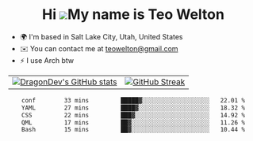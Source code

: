 <div align="center">
  
# Hi ![](https://user-images.githubusercontent.com/18350557/176309783-0785949b-9127-417c-8b55-ab5a4333674e.gif)My name is Teo Welton
</div>

*   🌍  I'm based in Salt Lake City, Utah, United States
*   ✉️  You can contact me at [teowelton@gmail.com](mailto:teowelton@gmail.com)
*   ⚡  I use Arch btw

<div align="center">

|||
|:-------------------------:|:-------------------------:|
| [![DragonDev's GitHub stats](https://github-readme-stats.vercel.app/api?username=DragonDev07&bg_color=1e1e2e&text_color=cdd6f4&icon_color=cba6f7&title_color=94e2d5)](https://github.com/DragonDev07) | [![GitHub Streak](https://streak-stats.demolab.com?user=DragonDev07&theme=catppuccin-mocha)](https://git.io/streak-stats) |

<!--START_SECTION:waka-->

```txt
conf        33 mins         █████▓░░░░░░░░░░░░░░░░░░░   22.01 %
YAML        27 mins         ████▓░░░░░░░░░░░░░░░░░░░░   18.32 %
CSS         22 mins         ███▓░░░░░░░░░░░░░░░░░░░░░   14.92 %
QML         17 mins         ██▓░░░░░░░░░░░░░░░░░░░░░░   11.26 %
Bash        15 mins         ██▓░░░░░░░░░░░░░░░░░░░░░░   10.44 %
```

<!--END_SECTION:waka-->

</div>
